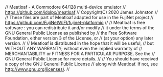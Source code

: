 // Meatloaf - A Commodore 64/128 multi-device emulator
// https://github.com/idolpx/meatloaf
// Copyright(C) 2020 James Johnston
//
// These files are part of Meatloaf adapted for use in the FujiNet project
// https://github.com/FujiNetWIFI/fujinet-platformio
// 
// Meatloaf is free software : you can redistribute it and/or modify
// it under the terms of the GNU General Public License as published by
// the Free Software Foundation, either version 3 of the License, or
// (at your option) any later version.
// 
// Meatloaf is distributed in the hope that it will be useful,
// but WITHOUT ANY WARRANTY; without even the implied warranty of
// MERCHANTABILITY or FITNESS FOR A PARTICULAR PURPOSE. See the
// GNU General Public License for more details.
// 
// You should have received a copy of the GNU General Public License
// along with Meatloaf. If not, see <http://www.gnu.org/licenses/>.
//
